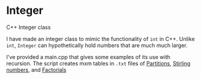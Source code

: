 # Integer
C++ Integer class

I have made an integer class to mimic the functionality of `int` in C++. Unlike `int`, `Integer` can hypothetically hold numbers that are much much larger. 

I've provided a main.cpp that gives some examples of its use with recursion. The script creates mxm tables in `.txt` files of [Partitions](https://en.wikipedia.org/wiki/Partition_(number_theory) "Partitions"), [Stirling numbers](https://en.wikipedia.org/wiki/Stirling_number "Stirling numbers"), and [Factorials](https://en.wikipedia.org/wiki/Factorial "Factorials")
